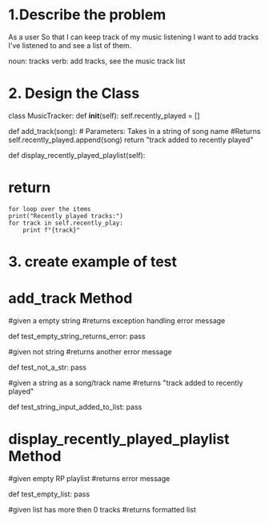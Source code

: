 # 1.Describe the problem
As a user
So that I can keep track of my music listening
I want to add tracks I've listened to and see a list of them.

noun: tracks
verb: add tracks, see the music track list

# 2. Design the Class

class MusicTracker:
    def __init__(self):
    self.recently_played = []

def add_track(song):
    # Parameters:
    Takes in a string of song name
    #Returns
    self.recently_played.append(song)
    return "track added to recently played"   

def display_recently_played_playlist(self):
   # return
    for loop over the items
    print("Recently played tracks:")
    for track in self.recently_play:
        print f"{track}"

# 3. create example of test

# add_track Method
#given a empty string
#returns exception handling error message

def test_empty_string_returns_error:
    pass

#given not string 
#returns another error message

def test_not_a_str:
    pass

#given a string as a song/track name
#returns "track added to recently played"

def test_string_input_added_to_list:
    pass

# display_recently_played_playlist Method

#given empty RP playlist
#returns error message

def test_empty_list:
    pass

#given list has more then 0 tracks
#returns formatted list

